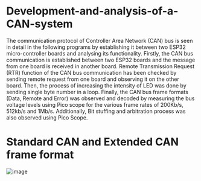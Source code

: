 # Development-and-analysis-of-a-CAN-system

The communication protocol of Controller Area Network (CAN) bus
is seen in detail in the following programs by establishing it between two
ESP32 micro-controller boards and analysing its functionality. Firstly,
the CAN bus communication is established between two ESP32 boards
and the message from one board is received in another board. Remote
Transmission Request (RTR) function of the CAN bus communication has
been checked by sending remote request from one board and observing it
on the other board. Then, the process of increasing the intensity of LED
was done by sending single byte number in a loop. Finally, the CAN bus
frame formats (Data, Remote and Error) was observed and decoded by
measuring the bus voltage levels using Pico scope for the various frame
rates of 200Kb/s, 512kb/s and 1Mb/s. Additionally, Bit stuffing and
arbitration process was also observed using Pico Scope.

# Standard CAN and Extended CAN frame format

![image](https://user-images.githubusercontent.com/77397380/184477830-8ceccb6c-7a96-41a5-ba51-9ab902b22a5e.png)
